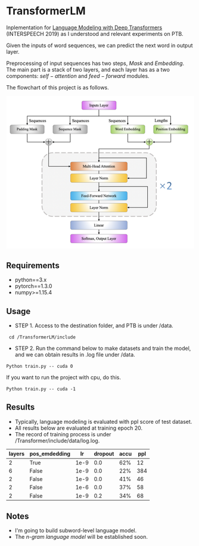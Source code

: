 # TransformerLM

Inplementation for [Language Modeling with Deep Transformers](https://arxiv.org/pdf/1905.04226.pdf) (INTERSPEECH 2019) as I understood and relevant experiments on PTB. 

Given the inputs of word sequences, we can predict the next word in output layer. 

Preprocessing of input sequences has two steps, $Mask$ and $Embedding$. The main part is a stack of two layers, and each layer has as a two components: $self-attention$ and $feed-forward$ modules. 

The flowchart of this project is as follows.

<img src="TransformerLM/include/data/transformer_modeling.png" alt="transformer_modeling" style="zoom:50%;" />

## Requirements

- python==3.x
- pytorch==1.3.0
- numpy>=1.15.4

## Usage

- STEP 1. Access to the destination folder, and PTB is under /data.

```
 cd /TransformerLM/include
```

- STEP 2. Run the command below to make datasets and train the model, and we can obtain results in .log file under /data.

```
Python train.py -- cuda 0
```

If you want to run the project with cpu, do this.

```
Python train.py -- cuda -1
```

## Results

- Typically, language modeling is evaluated with ppl score of test dataset.
- All results below are evaluated at training epoch 20.
- The record of training process is under /Transformer/include/data/log.log.

| layers | pos_emdedding | lr   | dropout | accu | ppl  |
| ------ | ------------- | ---- | ------- | ---- | ---- |
| 2      | True          | 1e-9 | 0.0     | 62%  | 12   |
| 6      | False         | 1e-9 | 0.0     | 22%  | 384  |
| 2      | False         | 1e-9 | 0.0     | 41%  | 46   |
| 2      | False         | 1e-6 | 0.0     | 37%  | 58   |
| 2      | False         | 1e-9 | 0.2     | 34%  | 68   |

## Notes

- I'm going to build subword-level language model.
- The *n-gram language model* will be established soon.

